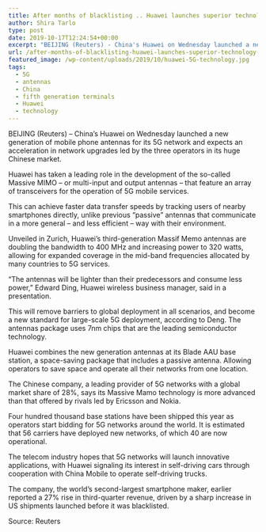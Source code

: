 ```yaml
---
title: After months of blacklisting .. Huawei launches superior technology for the fifth generation
author: Shira Tarlo
type: post
date: 2019-10-17T12:24:54+00:00
excerpt: "BEIJING (Reuters) - China's Huawei on Wednesday launched a new generation of mobile phone antennas for its 5G network and expects an acceleration in network upgrades led by the three operators in its huge Chinese market."
url: /after-months-of-blacklisting-huawei-launches-superior-technology-for-the-fifth-generation/
featured_image: /wp-content/uploads/2019/10/huawei-5G-technology.jpg
tags:
  - 5G
  - antennas
  - China
  - fifth generation terminals
  - Huawei
  - technology
---
```


  BEIJING (Reuters) &#8211; China&#8217;s Huawei on Wednesday launched a new generation of mobile phone antennas for its 5G network and expects an acceleration in network upgrades led by the three operators in its huge Chinese market.



  Huawei has taken a leading role in the development of the so-called Massive MIMO &#8211; or multi-input and output antennas &#8211; that feature an array of transceivers for the operation of 5G mobile services.



  This can achieve faster data transfer speeds by tracking users of nearby smartphones directly, unlike previous “passive” antennas that communicate in a more general &#8211; and less efficient &#8211; way with their environment.



  Unveiled in Zurich, Huawei&#8217;s third-generation Massif Memo antennas are doubling the bandwidth to 400 MHz and increasing power to 320 watts, allowing for expanded coverage in the mid-band frequencies allocated by many countries to 5G services.



  &#8220;The antennas will be lighter than their predecessors and consume less power,&#8221; Edward Ding, Huawei wireless business manager, said in a presentation.



  This will remove barriers to global deployment in all scenarios, and become a new standard for large-scale 5G deployment, according to Deng. The antennas package uses 7nm chips that are the leading semiconductor technology.



  Huawei combines the new generation antennas at its Blade AAU base station, a space-saving package that includes a passive antenna. Allowing operators to save space and operate all their networks from one location.



  The Chinese company, a leading provider of 5G networks with a global market share of 28%, says its Massive Mamo technology is more advanced than that offered by rivals led by Ericsson and Nokia.



  Four hundred thousand base stations have been shipped this year as operators start bidding for 5G networks around the world. It is estimated that 56 carriers have deployed new networks, of which 40 are now operational.



  The telecom industry hopes that 5G networks will launch innovative applications, with Huawei signaling its interest in self-driving cars through cooperation with China Mobile to operate self-driving trucks.



  The company, the world&#8217;s second-largest smartphone maker, earlier reported a 27% rise in third-quarter revenue, driven by a sharp increase in US shipments launched before it was blacklisted.



  Source: Reuters

